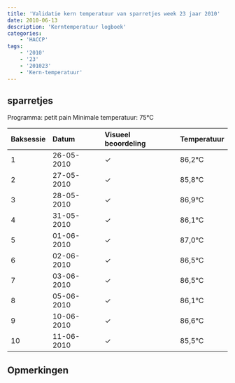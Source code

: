 ```yaml
---
title: 'Validatie kern temperatuur van sparretjes week 23 jaar 2010'
date: 2010-06-13
description: 'Kerntemperatuur logboek'
categories:
    - 'HACCP'
tags:
    - '2010'
    - '23'
    - '201023'
    - 'Kern-temperatuur'
---
```


## sparretjes

Programma: petit pain
Minimale temperatuur: 75°C

| Baksessie | Datum | Visueel beoordeling | Temperatuur |
|:---|:---|:---|:---|
| 1 | 26-05-2010 | &check; | 86,2°C |
| 2 | 27-05-2010 | &check; | 85,8°C |
| 3 | 28-05-2010 | &check; | 86,9°C |
| 4 | 31-05-2010 | &check; | 86,1°C |
| 5 | 01-06-2010 | &check; | 87,0°C |
| 6 | 02-06-2010 | &check; | 86,5°C |
| 7 | 03-06-2010 | &check; | 86,5°C |
| 8 | 05-06-2010 | &check; | 86,1°C |
| 9 | 10-06-2010 | &check; | 86,6°C |
| 10 | 11-06-2010 | &check; | 85,5°C |

## Opmerkingen



